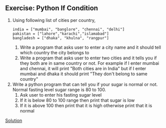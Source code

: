 ## Exercise: Python If Condition
1. Using following list of cities per country,
    ```
    india = ["mumbai", "banglore", "chennai", "delhi"]
    pakistan = ["lahore","karachi","islamabad"]
    bangladesh = ["dhaka", "khulna", "rangpur"]
    ```
    1. Write a program that asks user to enter a city name and it should tell which country the city belongs to
    2. Write a program that asks user to enter two cities and it tells you if they both are in same country or not. For example if I enter mumbai and chennai, it will print "Both cities are in India" but if I enter mumbai and dhaka it should print "They don't belong to same country"
2. Write a python program that can tell you if your sugar is normal or not. Normal fasting level sugar range is 80 to 100.
    1. Ask user to enter his fasting sugar level
    2. If it is below 80 to 100 range then print that sugar is low
    3. If it is above 100 then print that it is high otherwise print that it is normal

[Solution](https://github.com/Siva-2004/Python-Learn-and-Practice/blob/main/Basic%20Problems/If%20Conditions/Solution.ipynb)
